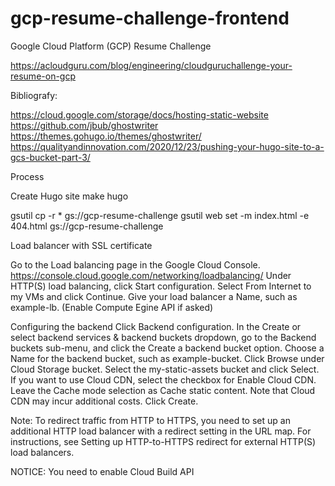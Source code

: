 # gcp-resume-challenge-frontend
Google Cloud Platform (GCP) Resume Challenge

https://acloudguru.com/blog/engineering/cloudguruchallenge-your-resume-on-gcp

Bibliografy:

https://cloud.google.com/storage/docs/hosting-static-website
https://github.com/jbub/ghostwriter
https://themes.gohugo.io/themes/ghostwriter/
https://qualityandinnovation.com/2020/12/23/pushing-your-hugo-site-to-a-gcs-bucket-part-3/




Process

Create Hugo site
make hugo

gsutil cp -r * gs://gcp-resume-challenge
gsutil web set -m index.html -e 404.html gs://gcp-resume-challenge

Load balancer with SSL certificate

Go to the Load balancing page in the Google Cloud Console. https://console.cloud.google.com/networking/loadbalancing/
Under HTTP(S) load balancing, click Start configuration.
Select From Internet to my VMs and click Continue.
Give your load balancer a Name, such as example-lb. (Enable Compute Egine API if asked)

Configuring the backend
Click Backend configuration.
In the Create or select backend services & backend buckets dropdown, go to the Backend buckets sub-menu, and click the Create a backend bucket option.
Choose a Name for the backend bucket, such as example-bucket.
Click Browse under Cloud Storage bucket.
Select the my-static-assets bucket and click Select.
If you want to use Cloud CDN, select the checkbox for Enable Cloud CDN. Leave the Cache mode selection as Cache static content. Note that Cloud CDN may incur additional costs.
Click Create.

Note: To redirect traffic from HTTP to HTTPS, you need to set up an additional HTTP load balancer with a redirect setting in the URL map. For instructions, see Setting up HTTP-to-HTTPS redirect for external HTTP(S) load balancers.

NOTICE: You need to enable Cloud Build API
